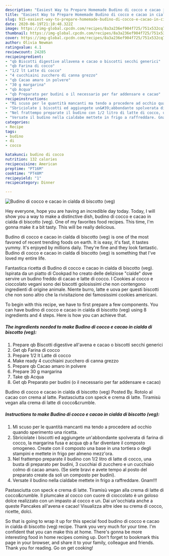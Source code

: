 ```yaml
---
description: "Easiest Way to Prepare Homemade Budino di cocco e cacao in cialda di biscotto (veg)"
title: "Easiest Way to Prepare Homemade Budino di cocco e cacao in cialda di biscotto (veg)"
slug: 915-easiest-way-to-prepare-homemade-budino-di-cocco-e-cacao-in-cialda-di-biscotto-veg
date: 2020-06-19T21:10:48.322Z
image: https://img-global.cpcdn.com/recipes/8a3a236ef904f725/751x532cq70/budino-di-cocco-e-cacao-in-cialda-di-biscotto-veg-recipe-main-photo.jpg
thumbnail: https://img-global.cpcdn.com/recipes/8a3a236ef904f725/751x532cq70/budino-di-cocco-e-cacao-in-cialda-di-biscotto-veg-recipe-main-photo.jpg
cover: https://img-global.cpcdn.com/recipes/8a3a236ef904f725/751x532cq70/budino-di-cocco-e-cacao-in-cialda-di-biscotto-veg-recipe-main-photo.jpg
author: Olivia Newman
ratingvalue: 4.1
reviewcount: 24285
recipeingredient:
- "qb Biscotti digestive allavena e cacao o biscotti secchi generici"
- "qb Farina di cocco"
- "1/2 lt Latte di cocco"
- "4 cucchiaini zucchero di canna grezzo"
- "qb Cacao amaro in polvere"
- "30 g margarina"
- "qb Acqua"
- "qb Preparato per budini o il necessario per far addensare e cacao"
recipeinstructions:
- "Mi scuso per le quantità mancanti ma tendo a procedere ad occhio quando sperimento una ricetta."
- "Sbriciolate i biscotti ed aggiungete un&#39;abbondante spolverata di farina di cocco, la margarina fusa e acqua qb a far diventare il composto omogeneo. Create con il composto una base in una tortiera o degli stampini e mettete in frigo per almeno mezz&#39;ora."
- "Nel frattempo preparate il budino con 1/2 litro di latte di cocco, una busta di preparato per budini, 3 cucchiai di zucchero e un cucchiaio colmo di cacao amaro. (Se siete bravi e avete tempo al posto del preparato create da soli un composto per budini)."
- "Versate il budino nella cialdabe mettete in frigo a raffreddare. Gnam!!!"
categories:
- Recipe
tags:
- budino
- di
- cocco

katakunci: budino di cocco 
nutrition: 132 calories
recipecuisine: American
preptime: "PT16M"
cooktime: "PT48M"
recipeyield: "1"
recipecategory: Dinner

---
```



![Budino di cocco e cacao in cialda di biscotto (veg)](https://img-global.cpcdn.com/recipes/8a3a236ef904f725/751x532cq70/budino-di-cocco-e-cacao-in-cialda-di-biscotto-veg-recipe-main-photo.jpg)

Hey everyone, hope you are having an incredible day today. Today, I will show you a way to make a distinctive dish, budino di cocco e cacao in cialda di biscotto (veg). One of my favorites food recipes. This time, I'm gonna make it a bit tasty. This will be really delicious.

Budino di cocco e cacao in cialda di biscotto (veg) is one of the most favored of recent trending foods on earth. It is easy, it's fast, it tastes yummy. It's enjoyed by millions daily. They're fine and they look fantastic. Budino di cocco e cacao in cialda di biscotto (veg) is something that I've loved my entire life.

Fantastica ricetta di Budino di cocco e cacao in cialda di biscotto (veg). Ispirata da un piatto di Cookpad ho creato delle deliziose &#34;cialde&#34; dove servire un budino freddo di cacao e latte di cocco. I Cookies al cocco e cioccolato vegani sono dei biscotti golosissimi che non contengono ingredienti di origine animale. Niente burro, latte e uova per questi biscotti che non sono altro che la rivisitazione dei famosissimi cookies americani.


To begin with this recipe, we have to first prepare a few components. You can have budino di cocco e cacao in cialda di biscotto (veg) using 8 ingredients and 4 steps. Here is how you can achieve that.

<!--inarticleads1-->

##### The ingredients needed to make Budino di cocco e cacao in cialda di biscotto (veg):

1. Prepare qb Biscotti digestive all&#39;avena e cacao o biscotti secchi generici
1. Get qb Farina di cocco
1. Prepare 1/2 lt Latte di cocco
1. Make ready 4 cucchiaini zucchero di canna grezzo
1. Prepare qb Cacao amaro in polvere
1. Prepare 30 g margarina
1. Take qb Acqua
1. Get qb Preparato per budini (o il necessario per far addensare e cacao)


Budino di cocco e cacao in cialda di biscotto (veg) Posted By. Rotolo al cacao con crema al latte. Pastasciutta con speck e crema di latte. Tiramisù vegan alla crema di latte di cocco&amp;crumble. 

<!--inarticleads2-->

##### Instructions to make Budino di cocco e cacao in cialda di biscotto (veg):

1. Mi scuso per le quantità mancanti ma tendo a procedere ad occhio quando sperimento una ricetta.
1. Sbriciolate i biscotti ed aggiungete un&#39;abbondante spolverata di farina di cocco, la margarina fusa e acqua qb a far diventare il composto omogeneo. Create con il composto una base in una tortiera o degli stampini e mettete in frigo per almeno mezz&#39;ora.
1. Nel frattempo preparate il budino con 1/2 litro di latte di cocco, una busta di preparato per budini, 3 cucchiai di zucchero e un cucchiaio colmo di cacao amaro. (Se siete bravi e avete tempo al posto del preparato create da soli un composto per budini).
1. Versate il budino nella cialdabe mettete in frigo a raffreddare. Gnam!!!


Pastasciutta con speck e crema di latte. Tiramisù vegan alla crema di latte di cocco&amp;crumble. Il plumcake al cocco con cuore di cioccolato è un goloso dolce realizzato con un impasto al cocco e un. Dai un&#39;occhiata anche a queste Pancakes all&#39;avena e cacao! Visualizza altre idee su crema di cocco, ricette, dolci. 

So that is going to wrap it up for this special food budino di cocco e cacao in cialda di biscotto (veg) recipe. Thank you very much for your time. I'm confident that you can make this at home. There's gonna be more interesting food in home recipes coming up. Don't forget to bookmark this page in your browser, and share it to your family, colleague and friends. Thank you for reading. Go on get cooking!
